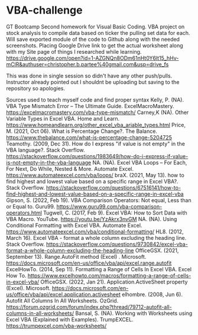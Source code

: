 # VBA-challenge
GT Bootcamp Second homework for Visual Basic Coding. 
VBA project on stock analysis to compile data based on ticker the pulling set data for each. Will save exported module of the code to Github along with the needed screenshots. Placing Google Drive link to get the actual worksheet along with my Site page of things I researched while learning.
https://drive.google.com/open?id=1-AZGNQn8ODm61nHt0Y6lt15_hHv-mClR&authuser=christopher.b.partee%40gmail.com&usp=drive_fs

This was done in single session so didn't have any other push/pulls. Instructor already pointed out I shouldnt be uploading but saving to the repository so apologies.


Sources used to teach myself code and find proper syntax
Kelly, P. (NA). VBA Type Mismatch Error – The Ultimate Guide. ExcelMacroMastery. https://excelmacromastery.com/vba-type-mismatch/
Carney,K (NA). Other Variable Types in Excel VBA. Home and Learn. https://www.homeandlearn.org/other_excel_vba_ariable_types.html
Price, M. (2021, Oct 06). What is Percentage Change?. The Balance. https://www.thebalance.com/what-is-percentage-change-5204725
Teamothy. (2009, Dec 31). How do I express "if value is not empty" in the VBA language?. Stack Overflow. https://stackoverflow.com/questions/1983649/how-do-i-express-if-value-is-not-empty-in-the-vba-language
NA. (NA). Excel VBA Loops – For Each, For Next, Do While, Nested & More. Automate Excel. https://www.automateexcel.com/vba/loops/
braX. (2021, May 13). how to find highest and lowest value based on a specific range in Excel VBA?. Stack Overflow. https://stackoverflow.com/questions/67516141/how-to-find-highest-and-lowest-value-based-on-a-specific-range-in-excel-vba
Gipson, S. (2022, Feb 19). VBA Comparison Operators: Not equal, Less than or Equal to. Guru99. https://www.guru99.com/vba-comparison-operators.html
Tugwell, C. (2017, Feb 9). Excel VBA: How to Sort Data with VBA Macro. YouTube. https://youtu.be/YzAkrx3nvGM
NA. (NA). Using Conditional Formatting with Excel VBA. Automate Excel. https://www.automateexcel.com/vba/conditional-formatting/
HL8. (2012, March 16). Excel VBA - format a whole column excluding the heading line. Stack Overflow. https://stackoverflow.com/questions/9730842/excel-vba-format-a-whole-column-excluding-the-heading-line
OfficeGSX. (2021, September 13). Range.AutoFit method (Excel) . Microsoft. https://docs.microsoft.com/en-us/office/vba/api/excel.range.autofit
ExcelHowTo. (2014, Sep 11). Formatting a Range of Cells In Excel VBA. Excel How To. https://www.excelhowto.com/macros/formatting-a-range-of-cells-in-excel-vba/
OfficeGSX. (2022, Jan 21). Application.ActiveSheet property (Excel). Microsoft. https://docs.microsoft.com/en-us/office/vba/api/excel.application.activesheet
elhombre. (2008, Jun 6). Autofit All Columns In All Worksheets. OzGrid. https://forum.ozgrid.com/forum/index.php?thread/79712-autofit-all-columns-in-all-worksheets/
Bansal, S. (NA). Working with Worksheets using Excel VBA (Explained with Examples). TrumpEXCEL. https://trumpexcel.com/vba-worksheets/ 


